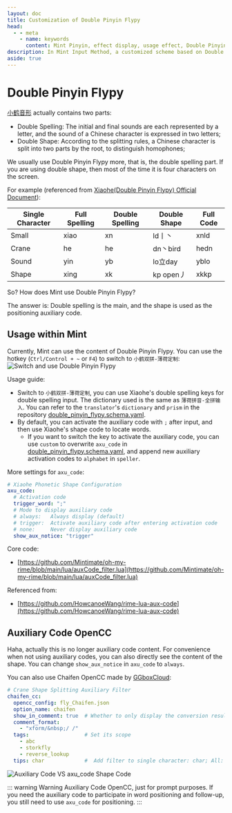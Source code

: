 ```yaml
---
layout: doc
title: Customization of Double Pinyin Flypy
head:
  - - meta
    - name: keywords
      content: Mint Pinyin, effect display, usage effect, Double Pinyin Flypy customization
description: In Mint Input Method, a customized scheme based on Double Pinyin Flypy is demonstrated. Demonstration of Double Pinyin Flypy and Phonetic Shape Auxiliary Code based on rime.
aside: true
---
```


# Double Pinyin Flypy
[小鹤音形](https://flypy.com/) actually contains two parts:
- Double Spelling: The initial and final sounds are each represented by a letter, and the sound of a Chinese character is expressed in two letters;
- Double Shape: According to the splitting rules, a Chinese character is split into two parts by the root, to distinguish homophones;

We usually use Double Pinyin Flypy more, that is, the double spelling part. If you are using double shape, then most of the time it is four characters on the screen.

For example (referenced from [Xiaohe(Double Pinyin Flypy) Official Document](https://flypy.cc/#/xh)):

| Single Character | Full Spelling | Double Spelling | Double Shape | Full Code |
| --- | --- | --- | --- | --- |
| Small | xiao | xn | ld丨丶 | xnld |
| Crane | he | he | dn丶bird | hedn |
| Sound | yin | yb | lo立day | yblo |
| Shape | xing | xk | kp open丿 | xkkp |

So? How does Mint use Double Pinyin Flypy?

The answer is: Double spelling is the main, and the shape is used as the positioning auxiliary code.
## Usage within Mint
Currently, Mint can use the content of Double Pinyin Flypy. You can use the hotkey (`Ctrl/Control + ~` or `F4`) to switch to `小鹤双拼-薄荷定制`:
![Switch and use Double Pinyin Flypy](/image/demo/switchDoublePinyinFly.webp)

Usage guide:
- Switch to `小鹤双拼-薄荷定制`, you can use Xiaohe's double spelling keys for double spelling input. The dictionary used is the same as `薄荷拼音-全拼输入`. You can refer to the `translator`'s `dictionary` and `prism` in the repository [double_pinyin_flypy.schema.yaml](https://github.com/Mintimate/oh-my-rime/blob/main/double_pinyin_flypy.schema.yaml).
- By default, you can activate the auxiliary code with `;` after input, and then use Xiaohe's shape code to locate words.
  - If you want to switch the key to activate the auxiliary code, you can use `custom` to overwrite `axu_code` in [double_pinyin_flypy.schema.yaml](https://github.com/Mintimate/oh-my-rime/blob/main/double_pinyin_flypy.schema.yaml), and append new auxiliary activation codes to `alphabet` in `speller`.

More settings for `axu_code`:
```YAML
# Xiaohe Phonetic Shape Configuration
axu_code:
  # Activation code
  trigger_word: ";"
  # Mode to display auxiliary code
  # always:   Always display (default)
  # trigger:  Activate auxiliary code after entering activation code
  # none:     Never display auxiliary code
  show_aux_notice: "trigger"
```
Core code:
- [https://github.com/Mintimate/oh-my-rime/blob/main/lua/auxCode_filter.lua](https://github.com/Mintimate/oh-my-rime/blob/main/lua/auxCode_filter.lua)

Referenced from:
- [https://github.com/HowcanoeWang/rime-lua-aux-code](https://github.com/HowcanoeWang/rime-lua-aux-code)

## Auxiliary Code OpenCC
Haha, actually this is no longer auxiliary code content. For convenience when not using auxiliary codes, you can also directly see the content of the shape. You can change `show_aux_notice` in `axu_code` to `always`.

You can also use Chaifen OpenCC made by [GGboxCloud](https://github.com/GGboxCloud):
```yaml
# Crane Shape Splitting Auxiliary Filter
chaifen_cc:
  opencc_config: fly_Chaifen.json
  option_name: chaifen
  show_in_comment: true  # Whether to only display the conversion result in the comment
  comment_format:
    - "xform/&nbsp;/ /"
  tags:                  # Set its scope
    - abc
    - storkfly
    - reverse_lookup
  tips: char             #  Add filter to single character: char; All: all，
```
![Auxiliary Code VS axu_code Shape Code](/image/demo/showHelperInfoForDoublePinyinFly.webp)

::: warning Warning
Auxiliary Code OpenCC, just for prompt purposes. If you need the auxiliary code to participate in word positioning and follow-up, you still need to use `axu_code` for positioning.
:::